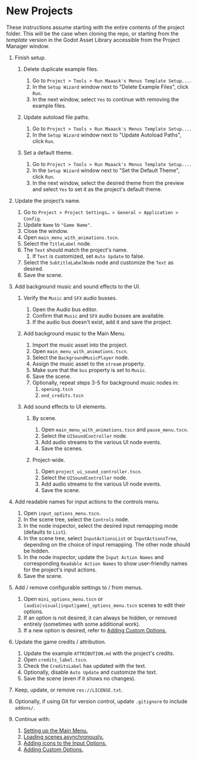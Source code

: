 # New Projects

These instructions assume starting with the entire contents of the project folder. This will be the case when cloning the repo, or starting from the *template* version in the Godot Asset Library accessible from the Project Manager window.


1.  Finish setup.

    1.  Delete duplicate example files.
        1.  Go to `Project > Tools > Run Maaack's Menus Template Setup...`.
        2.  In the `Setup Wizard` window next to "Delete Example Files", click `Run`.
        3.  In the next window, select `Yes` to continue with removing the example files.

    2.  Update autoload file paths.
        1.  Go to `Project > Tools > Run Maaack's Menus Template Setup...`.
        2.  In the `Setup Wizard` window next to "Update Autoload Paths", click `Run`.

    3.  Set a default theme.
        1.  Go to `Project > Tools > Run Maaack's Menus Template Setup...`.
        2.  In the `Setup Wizard` window next to "Set the Default Theme", click `Run`.
        3.  In the next window, select the desired theme from the preview and select `Yes` to set it as the project's default theme.

2.  Update the project’s name.


    1.  Go to `Project > Project Settings… > General > Application > Config`.
    2.  Update `Name` to `"Game Name"`.
    3.  Close the window.
    4.  Open `main_menu_with_animations.tscn`.
    5.  Select the `TitleLabel` node.
    6.  The `Text` should match the project's name.
        1. If `Text` is customized, set `Auto Update` to false.
    7.  Select the `SubtitleLabelNode` node and customize the `Text` as desired.
    8.  Save the scene.


3.  Add background music and sound effects to the UI.


    1.  Verify the `Music` and `SFX` audio busses.

        1.  Open the Audio bus editor.
        2.  Confirm that `Music` and `SFX` audio busses are available.
        3.  If the audio bus doesn't exist, add it and save the project.

    2.  Add background music to the Main Menu.

        1.  Import the music asset into the project.
        2.  Open `main_menu_with_animations.tscn`.
        3.  Select the `BackgroundMusicPlayer` node.
        4.  Assign the music asset to the `stream` property.
        5.  Make sure that the `bus` property is set to `Music`.
        6.  Save the scene.
        7.  Optionally, repeat steps 3-5 for background music nodes in:
            1.  `opening.tscn`
            2.  `end_credits.tscn`


    3.  Add sound effects to UI elements.


        1.  By scene.


            1.  Open `main_menu_with_animations.tscn` and `pause_menu.tscn`.
            2.  Select the `UISoundController` node.
            3.  Add audio streams to the various UI node events.
            4.  Save the scenes.


        2.  Project-wide.


            1.  Open `project_ui_sound_controller.tscn`.
            2.  Select the `UISoundController` node.
            3.  Add audio streams to the various UI node events.
            4.  Save the scene.


4.  Add readable names for input actions to the controls menu.


    1.  Open `input_options_menu.tscn`.
    2.  In the scene tree, select the `Controls` node.
    3.  In the node inspector, select the desired input remapping mode (defaults to `List`).
    4.  In the scene tree, select `InputActionsList` or `InputActionsTree`, depending on the choice of input remapping. The other node should be hidden.
    5.  In the node inspector, update the `Input Action Names` and corresponding `Readable Action Names` to show user-friendly names for the project's input actions.
    6.  Save the scene.


5.  Add / remove configurable settings to / from menus.


    1.  Open `mini_options_menu.tscn` or `[audio|visual|input|game]_options_menu.tscn` scenes to edit their options.
    2.  If an option is not desired, it can always be hidden, or removed entirely (sometimes with some additional work).
    3.  If a new option is desired, refer to [Adding Custom Options.](/addons/maaacks_menus_template/docs/AddingCustomOptions.md)


6.  Update the game credits / attribution.


    1.  Update the example `ATTRIBUTION.md` with the project's credits.
    2.  Open `credits_label.tscn`.
    3.  Check the `CreditsLabel` has updated with the text.
    4.  Optionally, disable `Auto Update` and customize the text.
    5.  Save the scene (even if it shows no changes).


7.  Keep, update, or remove `res://LICENSE.txt`.


8.  Optionally, if using Git for version control, update `.gitignore` to include `addons/`.


9.  Continue with:

    1.  [Setting up the Main Menu.](/addons/maaacks_menus_template/docs/MainMenuSetup.md)
    3.  [Loading scenes asynchronously.](/addons/maaacks_menus_template/docs/LoadingScenes.md)
    4.  [Adding icons to the Input Options.](/addons/maaacks_menus_template/docs/InputIconMapping.md)
    5.  [Adding Custom Options.](/addons/maaacks_menus_template/docs/AddingCustomOptions.md)
